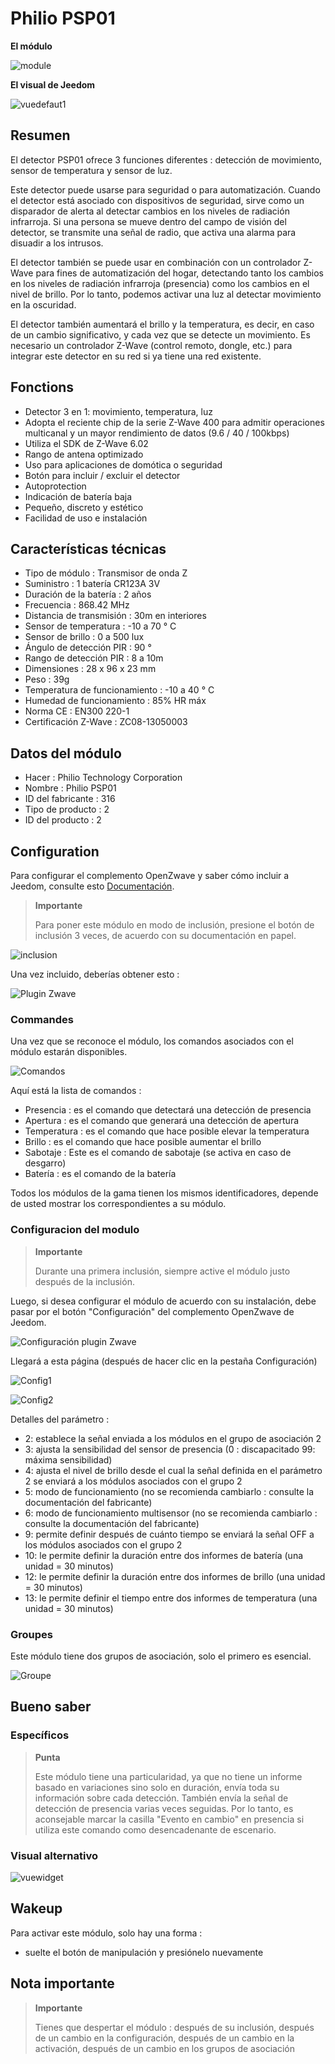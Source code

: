 # Philio PSP01

**El módulo**

![module](images/philio.psp01/module.jpg)

**El visual de Jeedom**

![vuedefaut1](images/philio.psp01/vuedefaut1.jpg)

Resumen
------

El detector PSP01 ofrece 3 funciones diferentes : detección de movimiento, sensor de temperatura y sensor de luz.

Este detector puede usarse para seguridad o para automatización. Cuando el detector está asociado con dispositivos de seguridad, sirve como un disparador de alerta al detectar cambios en los niveles de radiación infrarroja. Si una persona se mueve dentro del campo de visión del detector, se transmite una señal de radio, que activa una alarma para disuadir a los intrusos.

El detector también se puede usar en combinación con un controlador Z-Wave para fines de automatización del hogar, detectando tanto los cambios en los niveles de radiación infrarroja (presencia) como los cambios en el nivel de brillo. Por lo tanto, podemos activar una luz al detectar movimiento en la oscuridad.

El detector también aumentará el brillo y la temperatura, es decir, en caso de un cambio significativo, y cada vez que se detecte un movimiento. Es necesario un controlador Z-Wave (control remoto, dongle, etc.) para integrar este detector en su red si ya tiene una red existente.

Fonctions
---------

-   Detector 3 en 1: movimiento, temperatura, luz
-   Adopta el reciente chip de la serie Z-Wave 400 para admitir operaciones multicanal y un mayor rendimiento de datos (9.6 / 40 / 100kbps)
-   Utiliza el SDK de Z-Wave 6.02
-   Rango de antena optimizado
-   Uso para aplicaciones de domótica o seguridad
-   Botón para incluir / excluir el detector
-   Autoprotection
-   Indicación de batería baja
-   Pequeño, discreto y estético
-   Facilidad de uso e instalación

Características técnicas
---------------------------

-   Tipo de módulo : Transmisor de onda Z
-   Suministro : 1 batería CR123A 3V
-   Duración de la batería : 2 años
-   Frecuencia : 868.42 MHz
-   Distancia de transmisión : 30m en interiores
-   Sensor de temperatura : -10 a 70 ° C
-   Sensor de brillo : 0 a 500 lux
-   Ángulo de detección PIR : 90 °
-   Rango de detección PIR : 8 a 10m
-   Dimensiones : 28 x 96 x 23 mm
-   Peso : 39g
-   Temperatura de funcionamiento : -10 a 40 ° C
-   Humedad de funcionamiento : 85% HR máx
-   Norma CE : EN300 220-1
-   Certificación Z-Wave : ZC08-13050003

Datos del módulo
-----------------

-   Hacer : Philio Technology Corporation
-   Nombre : Philio PSP01
-   ID del fabricante : 316
-   Tipo de producto : 2
-   ID del producto : 2

Configuration
-------------

Para configurar el complemento OpenZwave y saber cómo incluir a Jeedom, consulte esto [Documentación](https://doc.jeedom.com/es_ES/plugins/automation%20protocol/openzwave/).

> **Importante**
>
> Para poner este módulo en modo de inclusión, presione el botón de inclusión 3 veces, de acuerdo con su documentación en papel.

![inclusion](images/philio.psp01/inclusion.jpg)

Una vez incluido, deberías obtener esto :

![Plugin Zwave](images/philio.psp01/information.jpg)

### Commandes

Una vez que se reconoce el módulo, los comandos asociados con el módulo estarán disponibles.

![Comandos](images/philio.psp01/commandes.jpg)

Aquí está la lista de comandos :

-   Presencia : es el comando que detectará una detección de presencia
-   Apertura : es el comando que generará una detección de apertura
-   Temperatura : es el comando que hace posible elevar la temperatura
-   Brillo : es el comando que hace posible aumentar el brillo
-   Sabotaje : Este es el comando de sabotaje (se activa en caso de desgarro)
-   Batería : es el comando de la batería

Todos los módulos de la gama tienen los mismos identificadores, depende de usted mostrar los correspondientes a su módulo.

### Configuracion del modulo

> **Importante**
>
> Durante una primera inclusión, siempre active el módulo justo después de la inclusión.

Luego, si desea configurar el módulo de acuerdo con su instalación, debe pasar por el botón "Configuración" del complemento OpenZwave de Jeedom.

![Configuración plugin Zwave](images/plugin/bouton_configuration.jpg)

Llegará a esta página (después de hacer clic en la pestaña Configuración)

![Config1](images/philio.psp01/config1.jpg)

![Config2](images/philio.psp01/config2.jpg)

Detalles del parámetro :

-   2: establece la señal enviada a los módulos en el grupo de asociación 2
-   3: ajusta la sensibilidad del sensor de presencia (0 : discapacitado 99: máxima sensibilidad)
-   4: ajusta el nivel de brillo desde el cual la señal definida en el parámetro 2 se enviará a los módulos asociados con el grupo 2
-   5: modo de funcionamiento (no se recomienda cambiarlo : consulte la documentación del fabricante)
-   6: modo de funcionamiento multisensor (no se recomienda cambiarlo : consulte la documentación del fabricante)
-   9: permite definir después de cuánto tiempo se enviará la señal OFF a los módulos asociados con el grupo 2
-   10: le permite definir la duración entre dos informes de batería (una unidad = 30 minutos)
-   12: le permite definir la duración entre dos informes de brillo (una unidad = 30 minutos)
-   13: le permite definir el tiempo entre dos informes de temperatura (una unidad = 30 minutos)

### Groupes

Este módulo tiene dos grupos de asociación, solo el primero es esencial.

![Groupe](images/philio.psp01/groupe.jpg)

Bueno saber
------------

### Específicos

> **Punta**
>
> Este módulo tiene una particularidad, ya que no tiene un informe basado en variaciones sino solo en duración, envía toda su información sobre cada detección. También envía la señal de detección de presencia varias veces seguidas. Por lo tanto, es aconsejable marcar la casilla "Evento en cambio" en presencia si utiliza este comando como desencadenante de escenario.

### Visual alternativo

![vuewidget](images/philio.psp01/vuewidget.jpg)

Wakeup
------

Para activar este módulo, solo hay una forma :

-   suelte el botón de manipulación y presiónelo nuevamente

Nota importante
---------------

> **Importante**
>
> Tienes que despertar el módulo : después de su inclusión, después de un cambio en la configuración, después de un cambio en la activación, después de un cambio en los grupos de asociación
